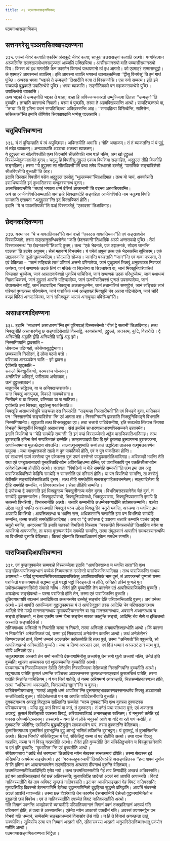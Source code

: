 ```yaml
---
title: ०६ पठमगाथासङ्गणिकम्

---
```

पठमगाथासङ्गणिकम्  


## सत्तनगरेसु पञ्ञत्तसिक्खापदवण्णना

३३५. एकंसं चीवरं कत्वाति एकस्मिं अंसकूटे चीवरं कत्वा; साधुकं उत्तरासङ्गं कत्वाति अत्थो। पग्गण्हित्वान अञ्जलिन्ति दसनखसमोधानसमुज्जलं अञ्जलिं उक्खिपित्वा। आसीसमानरूपो वाति पच्चासीसमानरूपो विय। किस्स त्वं इध मागतोति केन कारणेन किमत्थं पत्थयमानो त्वं इध आगतो। को एवमाह? सम्मासम्बुद्धो। कं एवमाह? आयस्मन्तं उपालिम्। इति आयस्मा उपालि भगवन्तं उपसङ्कमित्वा ‘‘द्वीसु विनयेसू’’ति इमं गाथं पुच्छि। अथस्स भगवा ‘‘भद्दको ते उम्मङ्गो’’तिआदीनि वत्वा तं विस्सज्जेसि। एस नयो सब्बत्थ। इति इमे सब्बपञ्हे बुद्धकाले उपालित्थेरो पुच्छि। भगवा ब्याकासि। सङ्गीतिकाले पन महाकस्सपत्थेरो पुच्छि। उपालित्थेरो ब्याकासि।  
तत्थ भद्दको ते उम्मङ्गोति भद्दका ते पञ्हा; पञ्हा हि अविज्जन्धकारतो उम्मुज्जित्वा ठितत्ता ‘‘उम्मङ्गो’’ति वुच्चति। तग्घाति कारणत्थे निपातो। यस्मा मं पुच्छसि, तस्मा ते अहमक्खिस्सन्ति अत्थो। सम्पटिच्छनत्थे वा, ‘‘तग्घा’’ति हि इमिना वचनं सम्पटिच्छित्वा अक्खिस्सन्ति आह। ‘‘समादहित्वा विसिब्बेन्ति, सामिसेन, ससित्थक’’न्ति इमानि तीणियेव सिक्खापदानि भग्गेसु पञ्ञत्तानि।  


## चतुविपत्तिवण्णना

३३६. यं तं पुच्छिम्हाति यं त्वं अपुच्छिम्हा। अकित्तयीति अभासि। नोति अम्हाकम्। तं तं ब्याकतन्ति यं यं पुट्ठं, तं तदेव ब्याकतम्। अनञ्ञथाति अञ्ञथा अकत्वा ब्याकतम्।  
ये दुट्ठुल्ला सा सीलविपत्तीति एत्थ किञ्चापि सीलविपत्ति नाम पञ्हे नत्थि, अथ खो दुट्ठुल्लं विस्सज्जेतुकामतायेतं वुत्तम्। चतूसु हि विपत्तीसु दुट्ठुल्लं एकाय विपत्तिया सङ्गहितं, अदुट्ठुल्लं तीहि विपत्तीहि सङ्गहितम्। तस्मा ‘‘ये दुट्ठुल्ला सा सीलविपत्ती’’ति वत्वा तमेव वित्थारतो दस्सेतुं ‘‘पाराजिकं सङ्घादिसेसो सीलविपत्तीति वुच्चती’’ति आह।  
इदानि तिस्सन्नं विपत्तीनं वसेन अदुट्ठुल्लं दस्सेतुं ‘‘थुल्लच्चय’’न्तिआदिमाह। तत्थ यो चायं, अक्कोसति हसाधिप्पायोति इदं दुब्भासितस्स वत्थुदस्सनत्थं वुत्तम्।  
अब्भाचिक्खन्तीति ‘‘तथाहं भगवता धम्मं देसितं आजानामी’’ति वदन्ता अब्भाचिक्खन्ति।  
अयं सा आजीवविपत्तिसम्मताति अयं छहि सिक्खापदेहि सङ्गहिता आजीवविपत्ति नाम चतुत्था विपत्ति सम्मताति एत्तावता ‘‘अदुट्ठुल्ल’’न्ति इदं विस्सज्जितं होति।  
इदानि ‘‘ये च यावततियका’’ति पञ्हं विस्सज्जेतुं ‘‘एकादसा’’तिआदिमाह।  


## छेदनकादिवण्णना

३३७. यस्मा पन ‘‘ये च यावततियका’’ति अयं पञ्हो ‘‘एकादस यावततियका’’ति एवं सङ्खावसेन विस्सज्जितो, तस्मा सङ्खानुसन्धिवसेनेव ‘‘कति छेदनकानी’’तिआदिके अञ्ञे अन्तरापञ्हे पुच्छि। तेसं विस्सज्जनत्थं ‘‘छ छेदनकानी’’तिआदि वुत्तम्। तत्थ ‘‘एकं भेदनकं, एकं उद्दालनकं, सोदस जानन्ति पञ्ञत्ता’’ति इदमेव अपुब्बम्। सेसं महावग्गे विभत्तमेव। यं पनेतं अपुब्बं तत्थ एकं भेदनकन्ति सूचिघरम्। एकं उद्दालनकन्ति तूलोनद्धमञ्चपीठम्। सोदसाति सोळस। जानन्ति पञ्ञत्ताति ‘‘जान’’न्ति एवं वत्वा पञ्ञत्ता, ते एवं वेदितब्बा – ‘‘जानं सङ्घिकं लाभं परिणतं अत्तनो परिणामेय्य, जानं पुब्बुपगतं भिक्खुं अनुपखज्ज निसज्जं कप्पेय्य, जानं सप्पाणकं उदकं तिणं वा मत्तिकं वा सिञ्चेय्य वा सिञ्चापेय्य वा, जानं भिक्खुनिपरिपाचितं पिण्डपातं भुञ्जेय्य, जानं आसादनापेक्खो भुत्तस्मिं पाचित्तियं, जानं सप्पाणकं उदकं परिभुञ्जेय्य, जानं यथाधम्मं निहताधिकरणं, जानं दुट्ठुल्लं आपत्तिं पटिच्छादेय्य, जानं ऊनवीसतिवस्सं पुग्गलं उपसम्पादेय्य, जानं थेय्यसत्थेन सद्धिं, जानं तथावादिना भिक्खुना अकतानुधम्मेन, जानं तथानासितं समणुद्देसं, जानं सङ्घिकं लाभं परिणतं पुग्गलस्स परिणामेय्य, जानं पाराजिकं धम्मं अज्झापन्नं भिक्खुनिं नेव अत्तना पटिचोदेय्य, जानं चोरिं वज्झं विदितं अनपलोकेत्वा, जानं सभिक्खुकं आरामं अनापुच्छा पविसेय्या’’ति।  


## असाधारणादिवण्णना

३३८. इदानि ‘‘साधारणं असाधारण’’न्ति इमं पुरिमपञ्हं विस्सज्जेन्तो ‘‘वीसं द्वे सतानी’’तिआदिमाह। तत्थ भिक्खुनीहि असाधारणेसु छ सङ्घादिसेसाति विस्सट्ठि, कायसंसग्गो, दुट्ठुल्लं, अत्तकाम, कुटि, विहारोति। द्वे अनियतेहि अट्ठाति द्वीहि अनियतेहि सद्धिं अट्ठ इमे।  
निस्सग्गियानि द्वादसाति –  
धोवनञ्च पटिग्गहो, कोसेय्यसुद्धद्वेभागा।  
छब्बस्सानि निसीदनं, द्वे लोमा पठमो पत्तो।  
वस्सिका आरञ्ञकेन चाति – इमे द्वादस॥  
द्वेवीसति खुद्दकाति –  
सकलो भिक्खुनीवग्गो, परम्परञ्च भोजनम्।  
अनतिरित्तं अभिहटं, पणीतञ्च अचेलकम्।  
ऊनं दुट्ठुल्लछादनं॥  
मातुगामेन सद्धिञ्च, या च अनिक्खन्तराजके।  
सन्तं भिक्खुं अनापुच्छा, विकाले गामप्पवेसना॥  
निसीदने च या सिक्खा, वस्सिका या च साटिका।  
द्वावीसति इमा सिक्खा, खुद्दकेसु पकासिताति॥  
भिक्खूहि असाधारणेसुपि सङ्घम्हा दस निस्सरेति ‘‘सङ्घम्हा निस्सारीयती’’ति एवं विभङ्गे वुत्ता, मातिकायं पन ‘‘निस्सारणीयं सङ्घादिसेस’’न्ति एवं आगता दस। निस्सग्गियानि द्वादसाति भिक्खुनिविभङ्गे विभत्तानि निस्सग्गियानेव। खुद्दकापि तत्थ विभत्तखुद्दका एव। तथा चत्तारो पाटिदेसनीया, इति सतञ्चेव तिंसञ्च सिक्खा विभङ्गे भिक्खुनीनं भिक्खूहि असाधारणा। सेसं इमस्मिं साधारणासाधारणविस्सज्जने उत्तानमेव।  
इदानि विपत्तियो च ‘‘येहि समथेहि सम्मन्ती’’ति इदं पञ्हं विस्सज्जेन्तो अट्ठेव पाराजिकातिआदिमाह। तत्थ दुरासदाति इमिना तेसं सप्पटिभयतं दस्सेति। कण्हसप्पादयो विय हि एते दुरासदा दुरूपगमना दुरासज्जना, आपज्जियमाना मूलच्छेदाय संवत्तन्ति। तालवत्थुसमूपमाति सब्बं तालं उद्धरित्वा तालस्स वत्थुमत्तकरणेन समूपमा। यथा वत्थुमत्तकतो तालो न पुन पाकतिको होति, एवं न पुन पाकतिका होन्ति।  
एवं साधारणं उपमं दस्सेत्वा पुन एकेकस्स वुत्तं उपमं दस्सेन्तो पण्डुपलासोतिआदिमाह। अविरुळ्ही भवन्ति तेति यथा एते पण्डुपलासादयो पुनहरितादिभावेन अविरुळ्हिधम्मा होन्ति; एवं पाराजिकापि पुन पकतिसीलाभावेन अविरुळ्हिधम्मा होन्तीति अत्थो। एत्तावता ‘‘विपत्तियो च येहि समथेहि सम्मन्ती’’ति एत्थ इमा ताव अट्ठ पाराजिकविपत्तियो केहिचि समथेहि न सम्मन्तीति एवं दस्सितं होति। या पन विपत्तियो सम्मन्ति, ता दस्सेतुं तेवीसति सङ्घादिसेसातिआदि वुत्तम्। तत्थ तीहि समथेहीति सब्बसङ्गाहिकवचनमेतम्। सङ्घादिसेसा हि द्वीहि समथेहि सम्मन्ति, न तिणवत्थारकेन। सेसा तीहिपि सम्मन्ति।  
द्वे उपोसथा द्वे पवारणाति इदं भिक्खूनञ्च भिक्खुनीनञ्च वसेन वुत्तम्। विभत्तिमत्तदस्सनेनेव चेतं वुत्तं, न समथेहि वूपसमनवसेन। भिक्खुउपोसथो, भिक्खुनिउपोसथो, भिक्खुपवारणा, भिक्खुनिपवारणाति इमापि हि चतस्सो विभत्तियो ; विभजनानीति अत्थो। चत्तारि कम्मानीति अधम्मेनवग्गादीनि उपोसथकम्मानि। पञ्चेव उद्देसा चतुरो भवन्ति अनञ्ञथाति भिक्खूनं पञ्च उद्देसा भिक्खुनीनं चतुरो भवन्ति, अञ्ञथा न भवन्ति; इमा अपरापि विभत्तियो। आपत्तिक्खन्धा च भवन्ति सत्त, अधिकरणानि चत्तारीति इमा पन विभत्तियो समथेहि सम्मन्ति, तस्मा सत्तहि समथेहीतिआदिमाह। अथ वा ‘‘द्वे उपोसथा द्वे पवारणा चत्तारि कम्मानि पञ्चेव उद्देसा चतुरो भवन्ति, अनञ्ञथा’’ति इमापि चतस्सो विभत्तियो निस्साय ‘‘नस्सन्तेते विनस्सन्तेते’’तिआदिना नयेन या आपत्तियो आपज्जन्ति, ता यस्मा वुत्तप्पकारेहेव समथेहि सम्मन्ति, तस्मा तंमूलकानं आपत्तीनं समथदस्सनत्थम्पि ता विभत्तियो वुत्ताति वेदितब्बा। किच्चं एकेनाति किच्चाधिकरणं एकेन समथेन सम्मति।  


## पाराजिकादिआपत्तिवण्णना

३३९. एवं पुच्छानुक्कमेन सब्बपञ्हे विस्सज्जेत्वा इदानि ‘‘आपत्तिक्खन्धा च भवन्ति सत्ता’’ति एत्थ सङ्गहितआपत्तिक्खन्धानं पच्चेकं निब्बचनमत्तं दस्सेन्तो पाराजिकन्तिआदिमाह। तत्थ पाराजिकन्ति गाथाय अयमत्थो – यदिदं पुग्गलापत्तिसिक्खापदपाराजिकेसु आपत्तिपाराजिकं नाम वुत्तं, तं आपज्जन्तो पुग्गलो यस्मा पराजितो पराजयमापन्नो सद्धम्मा चुतो परद्धो भट्ठो निरङ्कतो च होति, अनिहते तस्मिं पुग्गले पुन उपोसथप्पवारणादिभेदो संवासो नत्थि। तेनेतं इति वुच्चतीति तेन कारणेन एतं आपत्तिपाराजिकन्ति वुच्चति। अयञ्हेत्थ सङ्खेपत्थो – यस्मा पराजितो होति तेन, तस्मा एतं पाराजिकन्ति वुच्चति।  
दुतियगाथायपि ब्यञ्जनं अनादियित्वा अत्थमत्तमेव दस्सेतुं सङ्घोव देति परिवासन्तिआदि वुत्तम्। अयं पनेत्थ अत्थो – इमं आपत्तिं आपज्जित्वा वुट्ठातुकामस्स यं तं आपत्तिवुट्ठानं तस्स आदिम्हि चेव परिवासदानत्थाय आदितो सेसे मज्झे मानत्तदानत्थाय मूलायपटिकस्सनेन वा सह मानत्तदानत्थाय, अवसाने अब्भानत्थाय च सङ्घो इच्छितब्बो, न हेत्थ एकम्पि कम्मं विना सङ्घेन सक्का कातुन्ति सङ्घो, आदिम्हि चेव सेसे च इच्छितब्बो अस्साति सङ्घादिसेसो।  
ततियगाथाय अनियतो न नियतोति यस्मा न नियतो, तस्मा अनियतो अयमापत्तिक्खन्धोति अत्थो। किं कारणा न नियतोति? अनेकंसिकतं पदं, यस्मा इदं सिक्खापदं अनेकंसेन कतन्ति अत्थो। कथं अनेकंसेन? तिण्णमञ्ञतरं ठानं, तिण्णं धम्मानं अञ्ञतरेन कारेतब्बोति हि तत्थ वुत्तं, तस्मा ‘‘अनियतो’’ति पवुच्चति, सो आपत्तिक्खन्धो अनियतोति वुच्चति। यथा च तिण्णं अञ्ञतरं ठानं, एवं द्विन्नं धम्मानं अञ्ञतरं ठानं यत्थ वुत्तं, सोपि अनियतो एव।  
चतुत्थगाथाय अच्चयो तेन समो नत्थीति देसनागामिनीसु अच्चयेसु तेन समो थूलो अच्चयो नत्थि, तेनेतं इति वुच्चति; थूलत्ता अच्चयस्स एतं थुल्लच्चयन्ति वुच्चतीति अत्थो।  
पञ्चमगाथाय निस्सज्जित्वान देसेति तेनेतन्ति निस्सज्जित्वा देसेतब्बतो निस्सग्गियन्ति वुच्चतीति अत्थो।  
छट्ठगाथाय पातेति कुसलं धम्मन्ति सञ्चिच्च आपज्जन्तस्स कुसलधम्मसङ्खातं कुसलचित्तं पातेति, तस्मा पातेति चित्तन्ति पाचित्तियम्। यं पन चित्तं पातेति, तं यस्मा अरियमग्गं अपरज्झति, चित्तसम्मोहकारणञ्च होति, तस्मा ‘‘अरियमग्गं अपरज्झति, चित्तसम्मोहनट्ठान’’न्ति च वुत्तम्।  
पाटिदेसनीयगाथासु ‘‘गारय्हं आवुसो धम्मं आपज्जि’’न्ति वुत्तगारय्हभावकारणदस्सनत्थमेव भिक्खु अञ्ञातको सन्तोतिआदि वुत्तम्। पटिदेसेतब्बतो पन सा आपत्ति पाटिदेसनीयाति वुच्चति।  
दुक्कटगाथाय अपरद्धं विरद्धञ्च खलितन्ति सब्बमेतं ‘‘यञ्च दुक्कट’’न्ति एत्थ वुत्तस्स दुक्कटस्स परियायवचनम्। यञ्हि दुट्ठु कतं विरूपं वा कतं, तं दुक्कटम्। तं पनेतं यथा सत्थारा वुत्तं; एवं अकतत्ता अपरद्धं, कुसलं विरज्झित्वा पवत्तत्ता विरद्धं, अरियवत्तपटिपदं अनारुळ्हत्ता खलितम्। यं मनुस्सो करेति इदं पनस्स ओपम्मनिदस्सनम्। तस्सत्थो – यथा हि यं लोके मनुस्सो आवि वा यदि वा रहो पापं करोति, तं दुक्कटन्ति पवेदेन्ति; एवमिदम्पि बुद्धप्पटिकुट्ठेन लामकभावेन पापं, तस्मा दुक्कटन्ति वेदितब्बम्।  
दुब्भासितगाथाय दुब्भासितं दुराभट्ठन्ति दुट्ठु आभट्ठं भासितं लपितन्ति दुराभट्ठम्। यं दुराभट्ठं, तं दुब्भासितन्ति अत्थो। किञ्च भिय्यो? संकिलिट्ठञ्च यं पदं, संकिलिट्ठं यस्मा तं पदं होतीति अत्थो। तथा यञ्च विञ्ञू गरहन्ति, यस्मा च नं विञ्ञू गरहन्तीति अत्थो। तेनेतं इति वुच्चतीति तेन संकिलिट्ठभावेन च विञ्ञुगरहनेनापि च एतं इति वुच्चति; ‘‘दुब्भासित’’न्ति एवं वुच्चतीति अत्थो।  
सेखियगाथाय ‘‘आदि चेतं चरणञ्चा’’तिआदिना नयेन सेखस्स सन्तकभावं दीपेति। तस्मा सेखस्स इदं सेखियन्ति अयमेत्थ सङ्खेपत्थो। इदं ‘‘गरुकलहुकञ्चापी’’तिआदिपञ्हेहि असङ्गहितस्स ‘‘हन्द वाक्यं सुणोम ते’’ति इमिना पन आयाचनवचनेन सङ्गहितस्स अत्थस्स दीपनत्थं वुत्तन्ति वेदितब्बम्।  
छन्नमतिवस्सतीतिआदिम्हिपि एसेव नयो। तत्थ छन्नमतिवस्सतीति गेहं ताव तिणादीहि अच्छन्नं अतिवस्सति। इदं पन आपत्तिसङ्खातं गेहं छन्नं अतिवस्सति; मूलापत्तिञ्हि छादेन्तो अञ्ञं नवं आपत्तिं आपज्जति। विवटं नातिवस्सतीति गेहं ताव अविवटं सुच्छन्नं नातिवस्सति। इदं पन आपत्तिसङ्खातं गेहं विवटं नातिवस्सति; मूलापत्तिञ्हि विवरन्तो देसनागामिनिं देसेत्वा वुट्ठानगामिनितो वुट्ठहित्वा सुद्धन्ते पतिट्ठाति। आयतिं संवरन्तो अञ्ञं आपत्तिं नापज्जति। तस्मा छन्नं विवरेथाति तेन कारणेन देसनागामिनिं देसेन्तो वुट्ठानगामिनितो च वुट्ठहन्तो छन्नं विवरेथ। एवं तं नातिवस्सतीति एवञ्चेतं विवटं नातिवस्सतीति अत्थो।  
गति मिगानं पवनन्ति अज्झोकासे ब्यग्घादीहि परिपातियमानानं मिगानं पवनं रुक्खादिगहनं अरञ्ञं गति पटिसरणं होति, तं पत्वा ते अस्सासन्ति। एतेनेव नयेन आकासो पक्खीनं गति। अवस्सं उपगमनट्ठेन पन विभवो गति धम्मानं, सब्बेसम्पि सङ्खतधम्मानं विनासोव तेसं गति। न हि ते विनासं अगच्छन्ता ठातुं सक्कोन्ति। सुचिरम्पि ठत्वा पन निब्बानं अरहतो गति, खीणासवस्स अरहतो अनुपादिसेसनिब्बानधातु एकंसेन गतीति अत्थो।  
पठमगाथासङ्गणिकवण्णना निट्ठिता।  